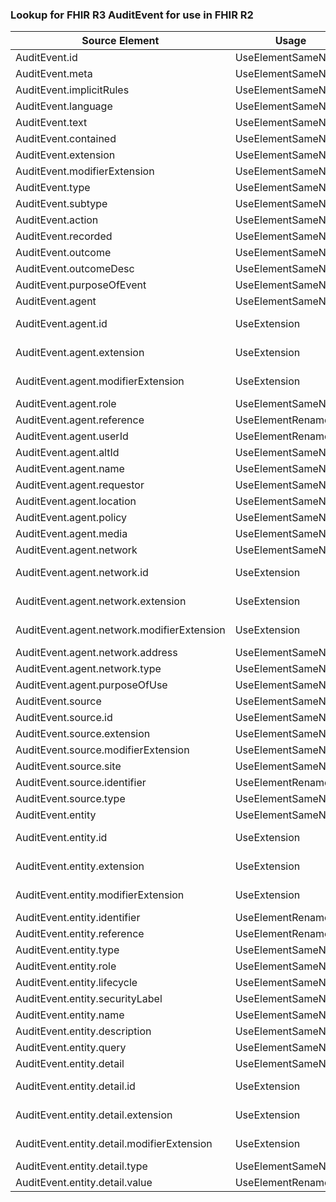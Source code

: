 ### Lookup for FHIR R3 AuditEvent for use in FHIR R2

| Source Element | Usage | Target |
| -------------- | ----- | ------ |
| AuditEvent.id | UseElementSameName | AuditEvent.id |
| AuditEvent.meta | UseElementSameName | AuditEvent.meta |
| AuditEvent.implicitRules | UseElementSameName | AuditEvent.implicitRules |
| AuditEvent.language | UseElementSameName | AuditEvent.language |
| AuditEvent.text | UseElementSameName | AuditEvent.text |
| AuditEvent.contained | UseElementSameName | AuditEvent.contained |
| AuditEvent.extension | UseElementSameName | AuditEvent.extension |
| AuditEvent.modifierExtension | UseElementSameName | AuditEvent.modifierExtension |
| AuditEvent.type | UseElementSameName | AuditEvent.event.type |
| AuditEvent.subtype | UseElementSameName | AuditEvent.event.subtype |
| AuditEvent.action | UseElementSameName | AuditEvent.event.action |
| AuditEvent.recorded | UseElementSameName | AuditEvent.event.dateTime |
| AuditEvent.outcome | UseElementSameName | AuditEvent.event.outcome |
| AuditEvent.outcomeDesc | UseElementSameName | AuditEvent.event.outcomeDesc |
| AuditEvent.purposeOfEvent | UseElementSameName | AuditEvent.event.purposeOfEvent |
| AuditEvent.agent | UseElementSameName | AuditEvent.participant |
| AuditEvent.agent.id | UseExtension | http://hl7.org/fhir/3.0/StructureDefinition/extension-AuditEvent.agent.id |
| AuditEvent.agent.extension | UseExtension | http://hl7.org/fhir/3.0/StructureDefinition/extension-AuditEvent.agent.extension |
| AuditEvent.agent.modifierExtension | UseExtension | http://hl7.org/fhir/3.0/StructureDefinition/extension-AuditEvent.agent.modifierExtension |
| AuditEvent.agent.role | UseElementSameName | AuditEvent.participant.role |
| AuditEvent.agent.reference | UseElementRenamed | AuditEvent.participant.reference |
| AuditEvent.agent.userId | UseElementRenamed | AuditEvent.participant.userId |
| AuditEvent.agent.altId | UseElementSameName | AuditEvent.participant.altId |
| AuditEvent.agent.name | UseElementSameName | AuditEvent.participant.name |
| AuditEvent.agent.requestor | UseElementSameName | AuditEvent.participant.requestor |
| AuditEvent.agent.location | UseElementSameName | AuditEvent.participant.location |
| AuditEvent.agent.policy | UseElementSameName | AuditEvent.participant.policy |
| AuditEvent.agent.media | UseElementSameName | AuditEvent.participant.media |
| AuditEvent.agent.network | UseElementSameName | AuditEvent.participant.network |
| AuditEvent.agent.network.id | UseExtension | http://hl7.org/fhir/3.0/StructureDefinition/extension-AuditEvent.agent.network.id |
| AuditEvent.agent.network.extension | UseExtension | http://hl7.org/fhir/3.0/StructureDefinition/extension-AuditEvent.agent.network.extension |
| AuditEvent.agent.network.modifierExtension | UseExtension | http://hl7.org/fhir/3.0/StructureDefinition/extension-AuditEvent.agent.network.modifierExtension |
| AuditEvent.agent.network.address | UseElementSameName | AuditEvent.participant.network.address |
| AuditEvent.agent.network.type | UseElementSameName | AuditEvent.participant.network.type |
| AuditEvent.agent.purposeOfUse | UseElementSameName | AuditEvent.participant.purposeOfUse |
| AuditEvent.source | UseElementSameName | AuditEvent.source |
| AuditEvent.source.id | UseElementSameName | AuditEvent.source.id |
| AuditEvent.source.extension | UseElementSameName | AuditEvent.source.extension |
| AuditEvent.source.modifierExtension | UseElementSameName | AuditEvent.source.modifierExtension |
| AuditEvent.source.site | UseElementSameName | AuditEvent.source.site |
| AuditEvent.source.identifier | UseElementRenamed | AuditEvent.source.identifier |
| AuditEvent.source.type | UseElementSameName | AuditEvent.source.type |
| AuditEvent.entity | UseElementSameName | AuditEvent.object |
| AuditEvent.entity.id | UseExtension | http://hl7.org/fhir/3.0/StructureDefinition/extension-AuditEvent.entity.id |
| AuditEvent.entity.extension | UseExtension | http://hl7.org/fhir/3.0/StructureDefinition/extension-AuditEvent.entity.extension |
| AuditEvent.entity.modifierExtension | UseExtension | http://hl7.org/fhir/3.0/StructureDefinition/extension-AuditEvent.entity.modifierExtension |
| AuditEvent.entity.identifier | UseElementRenamed | AuditEvent.object.identifier |
| AuditEvent.entity.reference | UseElementRenamed | AuditEvent.object.reference |
| AuditEvent.entity.type | UseElementSameName | AuditEvent.object.type |
| AuditEvent.entity.role | UseElementSameName | AuditEvent.object.role |
| AuditEvent.entity.lifecycle | UseElementSameName | AuditEvent.object.lifecycle |
| AuditEvent.entity.securityLabel | UseElementSameName | AuditEvent.object.securityLabel |
| AuditEvent.entity.name | UseElementSameName | AuditEvent.object.name |
| AuditEvent.entity.description | UseElementSameName | AuditEvent.object.description |
| AuditEvent.entity.query | UseElementSameName | AuditEvent.object.query |
| AuditEvent.entity.detail | UseElementSameName | AuditEvent.object.detail |
| AuditEvent.entity.detail.id | UseExtension | http://hl7.org/fhir/3.0/StructureDefinition/extension-AuditEvent.entity.detail.id |
| AuditEvent.entity.detail.extension | UseExtension | http://hl7.org/fhir/3.0/StructureDefinition/extension-AuditEvent.entity.detail.extension |
| AuditEvent.entity.detail.modifierExtension | UseExtension | http://hl7.org/fhir/3.0/StructureDefinition/extension-AuditEvent.entity.detail.modifierExtension |
| AuditEvent.entity.detail.type | UseElementSameName | AuditEvent.object.detail.type |
| AuditEvent.entity.detail.value | UseElementRenamed | AuditEvent.object.detail.value |
